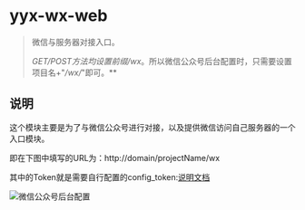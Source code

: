 # yyx-wx-web

> 微信与服务器对接入口。
>
> **GET/POST方法均设置前缀*/wx*。所以微信公众号后台配置时，只需要设置项目名+"*/wx/*"即可。**

## 说明

这个模块主要是为了与微信公众号进行对接，以及提供微信访问自己服务器的一个入口模块。

即在下图中填写的URL为：http://domain/projectName/wx

其中的Token就是需要自行配置的config_token:[说明文档](../../README.md)

![微信公众号后台配置](http://file.happyqing.com/xuan/wx/config.png)



